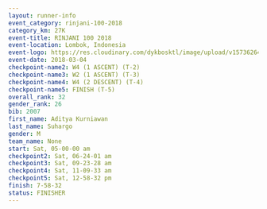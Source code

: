 ```yaml
---
layout: runner-info 
event_category: rinjani-100-2018 
category_km: 27K 
event-title: RINJANI 100 2018 
event-location: Lombok, Indonesia 
event-logo: https://res.cloudinary.com/dykbosktl/image/upload/v1573626435/Logo/Rinjani_eoufbh.png 
event-date: 2018-03-04 
checkpoint-name2: W4 (1 ASCENT) (T-2) 
checkpoint-name3: W2 (1 ASCENT) (T-3) 
checkpoint-name4: W4 (2 DESCENT) (T-4) 
checkpoint-name5: FINISH (T-5) 
overall_rank: 32
gender_rank: 26
bib: 2007
first_name: Aditya Kurniawan
last_name: Suhargo
gender: M
team_name: None
start: Sat, 05-00-00 am
checkpoint2: Sat, 06-24-01 am
checkpoint3: Sat, 09-23-28 am
checkpoint4: Sat, 11-09-33 am
checkpoint5: Sat, 12-58-32 pm
finish: 7-58-32
status: FINISHER
---
```


